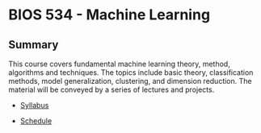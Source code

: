 # BIOS 534 - Machine Learning

## Summary

This course covers fundamental machine learning theory, method, algorithms and techniques. The topics include 
basic theory, classification methods, model generalization, clustering, and dimension reduction. The material 
will be conveyed by a series of lectures and projects.

* [Syllabus](https://github.com/steviep42/bios534_spring_2020/wiki/Syllabus)

* [Schedule](https://github.com/steviep42/bios534_spring_2020/wiki/Schedule)
